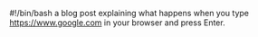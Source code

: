 #!/bin/bash
a blog post explaining what happens when you type https://www.google.com in your browser and press Enter.
